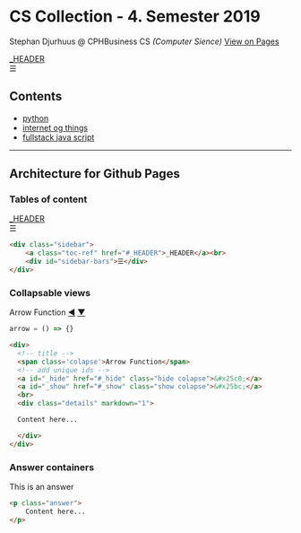 # CS Collection - 4. Semester 2019
Stephan Djurhuus @ CPHBusiness CS *(Computer Sience)*
<a id='vop' href='https://stephan-mdd.github.io/CPHBusiness-CS.S4.19/'>View on Pages</a>

<div class="sidebar">
    <a class="toc-ref" href="#_HEADER">_HEADER</a><br>
    <div id="sidebar-bars">☰</div>
</div>

## Contents

* [python](subject/python/index.md)
* [internet og things](subject/internet-of-things/index.md)
* [fullstack java script](subject/fullstack.java-script/index.md)

***

## Architecture for Github Pages

### Tables of content

<div class="sidebar">
    <a class="toc-ref" href="#_HEADER">_HEADER</a><br>
    <div id="sidebar-bars">☰</div>
</div>

```html
<div class="sidebar">
    <a class="toc-ref" href="#_HEADER">_HEADER</a><br>
    <div id="sidebar-bars">☰</div>
</div>
```

### Collapsable views

<div>
  <!-- title -->
  <span class='colapse'>Arrow Function</span>
  <!-- add unique ids -->
  <a id="_hide" href="#_hide" class="hide colapse">&#x25c0;</a>
  <a id="_show" href="#_show" class="show colapse">&#x25bc;</a>
  <br>
  <div class="details" markdown="1">

  ```js
  arrow = () => {}
  ```

  </div>
</div>

```html
<div>
  <!-- title -->
  <span class='colapse'>Arrow Function</span>
  <!-- add unique ids -->
  <a id="_hide" href="#_hide" class="hide colapse">&#x25c0;</a>
  <a id="_show" href="#_show" class="show colapse">&#x25bc;</a>
  <br>
  <div class="details" markdown="1">

  Content here...

  </div>
</div>
```

### Answer containers

<div class="answer">This is an answer</div>

```html
<p class="answer">
    Content here...
</p>
```



